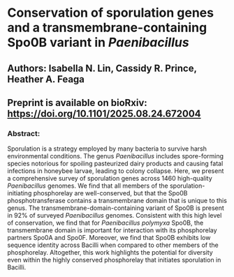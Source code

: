 # Conservation of sporulation genes and a transmembrane-containing Spo0B variant in *Paenibacillus*

## Authors: Isabella N. Lin, Cassidy R. Prince, Heather A. Feaga

## Preprint is available on bioRxiv: https://doi.org/10.1101/2025.08.24.672004

### Abstract: 
Sporulation is a strategy employed by many bacteria to survive harsh environmental conditions. The genus *Paenibacillus* includes spore-forming species notorious for spoiling pasteurized dairy products and causing fatal infections in honeybee larvae, leading to colony collapse. Here, we present a comprehensive survey of sporulation genes across 1460 high-quality *Paenibacillus* genomes. We find that all members of the sporulation-initiating phosphorelay are well-conserved, but that the Spo0B phosphotransferase contains a transmembrane domain that is unique to this genus. The transmembrane-domain-containing variant of Spo0B is present in 92% of surveyed *Paenibacillus* genomes. Consistent with this high level of conservation, we find that for *Paenibacillus polymyxa* Spo0B, the transmembrane domain is important for interaction with its phosphorelay partners Spo0A and Spo0F. Moreover, we find that Spo0B exhibits low sequence identity across Bacilli when compared to other members of the phosphorelay. Altogether, this work highlights the potential for diversity even within the highly conserved phosphorelay that initiates sporulation in Bacilli.

